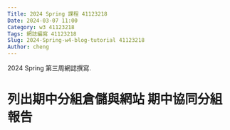 ```yaml
---
Title: 2024 Spring 課程 41123218
Date: 2024-03-07 11:00
Category: w3 41123218
Tags: 網誌編寫 41123218
Slug: 2024-Spring-w4-blog-tutorial 41123218
Author: cheng
---
```


2024 Spring 第三周網誌撰寫.

<!-- PELICAN_END_SUMMARY -->

# 列出期中分組倉儲與網站 期中協同分組報告